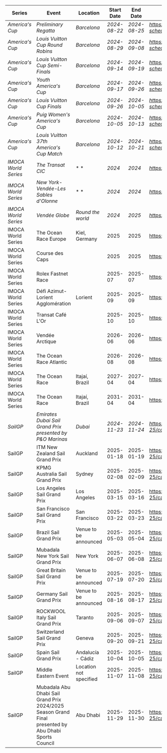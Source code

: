 | Series | Event | Location | Start Date | End Date | URL |
|---|---|---|---|---|---|
| *America's Cup* | *Preliminary Regatta* | *Barcelona* | *2024-08-22* | *2024-08-25* | *https://www.americascup.com/en/ac37-schedule* |
| *America's Cup* | *Louis Vuitton Cup Round Robins* | *Barcelona* | *2024-08-29* | *2024-09-08* | *https://www.americascup.com/en/ac37-schedule* |
| *America's Cup* | *Louis Vuitton Cup Semi-Finals* | *Barcelona* | *2024-09-14* | *2024-09-19* | *https://www.americascup.com/en/ac37-schedule* |
| *America's Cup* | *Youth America's Cup* | *Barcelona* | *2024-09-17* | *2024-09-26* | *https://www.americascup.com/en/ac37-schedule* |
| *America's Cup* | *Louis Vuitton Cup Finals* | *Barcelona* | *2024-09-26* | *2024-10-05* | *https://www.americascup.com/en/ac37-schedule* |
| *America's Cup* | *Puig Women's America's Cup* | *Barcelona* | *2024-10-05* | *2024-10-13* | *https://www.americascup.com/en/ac37-schedule* |
| *America's Cup* | *Louis Vuitton 37th America's Cup Match* | *Barcelona* | *2024-10-12* | *2024-10-21* | *https://www.americascup.com/en/ac37-schedule* |
| *IMOCA World Series* | *The Transat CIC* | * * | *2024* | *2024* | *https://www.imoca* |
| *IMOCA World Series* | *New York-Vendée-Les Sables d'Olonne* | * * | *2024* | *2024* | *https://www.imoca* |
| *IMOCA World Series* | *Vendée Globe* | *Round the world* | *2024* | *2025* | *https://www.imoca* |
| IMOCA World Series | The Ocean Race Europe | Kiel, Germany | 2025 | 2025 | https://www.imoca |
| IMOCA World Series | Course des Caps |  | 2025 | 2025 | https://www.imoca |
| IMOCA World Series | Rolex Fastnet Race |  | 2025-07 | 2025-07 | https://www.imoca |
| IMOCA World Series | Défi Azimut-Lorient Agglomération | Lorient | 2025-09 | 2025-09 | https://www.imoca |
| IMOCA World Series | Transat Café L'Or |  | 2025-10 | 2025-10 | https://www.imoca |
| IMOCA World Series | Vendée Arctique |  | 2026-06 | 2026-06 | https://www.imoca |
| IMOCA World Series | The Ocean Race Atlantic |  | 2026-08 | 2026-08 | https://www.imoca |
| IMOCA World Series | The Ocean Race | Itajaí, Brazil | 2027-04 | 2027-04 | https://www.imoca |
| IMOCA World Series | The Ocean Race | Itajaí, Brazil | 2031-04 | 2031-04 | https://www.imoca |
| *SailGP* | *Emirates Dubai Sail Grand Prix presented by P&O Marinas* | *Dubai* | *2024-11-23* | *2024-11-24* | *https://sailgp.com/general/24-25/calendar* |
| SailGP | ITM New Zealand Sail Grand Prix | Auckland | 2025-01-18 | 2025-01-19 | https://sailgp.com/general/24-25/calendar |
| SailGP | KPMG Australia Sail Grand Prix | Sydney | 2025-02-08 | 2025-02-09 | https://sailgp.com/general/24-25/calendar |
| SailGP | Los Angeles Sail Grand Prix | Los Angeles | 2025-03-15 | 2025-03-16 | https://sailgp.com/general/24-25/calendar |
| SailGP | San Francisco Sail Grand Prix | San Francisco | 2025-03-22 | 2025-03-23 | https://sailgp.com/general/24-25/calendar |
| SailGP | Brazil Sail Grand Prix | Venue to be announced | 2025-05-03 | 2025-05-04 | https://sailgp.com/general/24-25/calendar |
| SailGP | Mubadala New York Sail Grand Prix | New York | 2025-06-07 | 2025-06-08 | https://sailgp.com/general/24-25/calendar |
| SailGP | Great Britain Sail Grand Prix | Venue to be announced | 2025-07-19 | 2025-07-20 | https://sailgp.com/general/24-25/calendar |
| SailGP | Germany Sail Grand Prix | Venue to be announced | 2025-08-16 | 2025-08-17 | https://sailgp.com/general/24-25/calendar |
| SailGP | ROCKWOOL Italy Sail Grand Prix | Taranto | 2025-09-06 | 2025-09-07 | https://sailgp.com/general/24-25/calendar |
| SailGP | Switzerland Sail Grand Prix | Geneva | 2025-09-20 | 2025-09-21 | https://sailgp.com/general/24-25/calendar |
| SailGP | Spain Sail Grand Prix | Andalucía - Cádiz | 2025-10-04 | 2025-10-05 | https://sailgp.com/general/24-25/calendar |
| SailGP | Middle Eastern Event | Location not specified | 2025-11-07 | 2025-11-08 | https://sailgp.com/general/24-25/calendar |
| SailGP | Mubadala Abu Dhabi Sail Grand Prix 2024/2025 Season Grand Final presented by Abu Dhabi Sports Council | Abu Dhabi | 2025-11-29 | 2025-11-30 | https://sailgp.com/general/24-25/calendar |